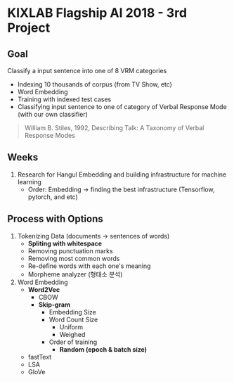 # KIXLAB Flagship AI 2018 - 3rd Project

## Goal

Classify a input sentence into one of 8 VRM categories

- Indexing 10 thousands of corpus (from TV Show, etc)
- Word Embedding
- Training with indexed test cases
- Classifying input sentence to one of category of Verbal Response Mode (with our own classifier)

> William B. Stiles, 1992, Describing Talk: A Taxonomy of Verbal Response Modes

## Weeks

1. Research for Hangul Embedding and building infrastructure for machine learning
    - Order: Embedding -> finding the best infrastructure (Tensorflow, pytorch, and etc)


## Process with Options
1. Tokenizing Data (documents -> sentences of words)
    - **Spliting with whitespace**
    - Removing punctuation marks
    - Removing most common words
    - Re-define words with each one's meaning
    - Morpheme analyzer (형태소 분석)
2. Word Embedding
    - **Word2Vec**
        - CBOW
        - **Skip-gram**
            - Embedding Size
            - Word Count Size
                - Uniform
                - Weighed
            - Order of training
                - **Random (epoch & batch size)**
    - fastText
    - LSA
    - GloVe